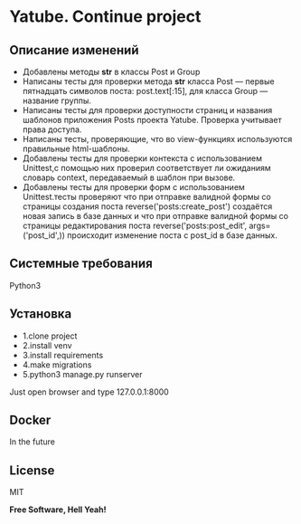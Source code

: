 # Yatube. Continue project  
## Описание изменений
- Добавлены методы __str__ в классы Post и Group
- Написаны тесты для проверки метода  __str__ класса Post — первые пятнадцать символов поста: post.text[:15], для класса Group — название группы.
- Написаны тесты для проверки доступности страниц и названия шаблонов приложения Posts проекта Yatube. Проверка учитывает права доступа.
- Написаны тесты, проверяющие, что во view-функциях используются правильные html-шаблоны.
- Добавлены тесты для проверки контекста с использованием Unittest,с помощью них проверил соответствует ли ожиданиям словарь context, передаваемый в шаблон при вызове.
- Добавлены тесты для проверки форм с использованием Unittest.тесты проверяют что при отправке валидной формы со страницы создания поста reverse('posts:create_post') создаётся новая запись в базе данных и что при отправке валидной формы со страницы редактирования поста reverse('posts:post_edit', args=('post_id',)) происходит изменение поста с post_id в базе данных.



## Системные требования
 Python3 

## Установка
- 1.clone project
- 2.install venv
- 3.install requirements
- 4.make migrations
- 5.python3 manage.py runserver

Just open browser and type 127.0.0.1:8000


## Docker

In the future

## License

MIT

**Free Software, Hell Yeah!**



